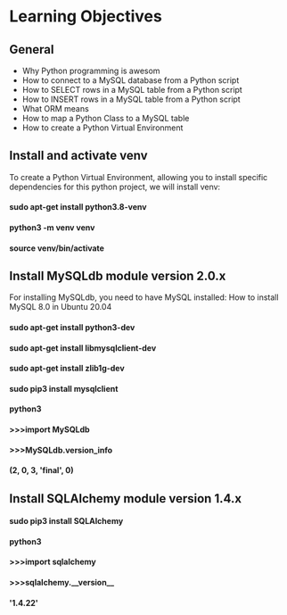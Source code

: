 <h1>Learning Objectives</h1>
<h2>General</h2>
<ul>
  <li>Why Python programming is awesom</li>
  <li>How to connect to a MySQL database from a Python script</li>
  <li>How to SELECT rows in a MySQL table from a Python script</li>
  <li>How to INSERT rows in a MySQL table from a Python script</li>
  <li>What ORM means</li>
  <li>How to map a Python Class to a MySQL table</li>
  <li>How to create a Python Virtual Environment</li>
</ul>
<h2>Install and activate venv</h2>
<p>To create a Python Virtual Environment, allowing you to install specific dependencies for this python project, we will install venv:</p>
<h4>sudo apt-get install python3.8-venv</h4>
<h4>python3 -m venv venv</h4>
<h4>source venv/bin/activate</h4>
<h2>Install MySQLdb module version 2.0.x</h2>
<p>For installing MySQLdb, you need to have MySQL installed: How to install MySQL 8.0 in Ubuntu 20.04</p>
<h4>sudo apt-get install python3-dev</h4>
<h4>sudo apt-get install libmysqlclient-dev</h4>
<h4>sudo apt-get install zlib1g-dev</h4>
<h4>sudo pip3 install mysqlclient</h4>
<h4>python3</h4>
<h4> >>>import MySQLdb</h4>
<h4> >>>MySQLdb.version_info  </h4>
<h4>(2, 0, 3, 'final', 0)</h4>
<h2>Install SQLAlchemy module version 1.4.x</h2>
<h4>sudo pip3 install SQLAlchemy</h4>

<h4>python3</h4>
<h4> >>>import sqlalchemy</h4>
<h4> >>>sqlalchemy.__version__ </h4>
<h4>'1.4.22'</h4>
